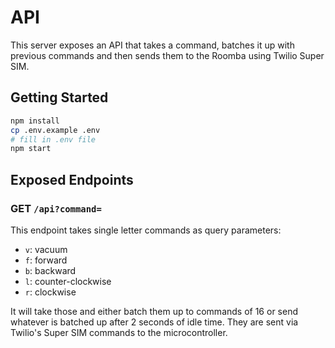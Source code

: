 # API

This server exposes an API that takes a command, batches it up with previous commands and then sends them to the Roomba using Twilio Super SIM.

## Getting Started

```bash
npm install
cp .env.example .env
# fill in .env file
npm start
```

## Exposed Endpoints

### GET `/api?command=`

This endpoint takes single letter commands as query parameters:

- `v`: vacuum
- `f`: forward
- `b`: backward
- `l`: counter-clockwise
- `r`: clockwise

It will take those and either batch them up to commands of 16 or send whatever is batched up after 2 seconds of idle time. They are sent via Twilio's Super SIM commands to the microcontroller.
